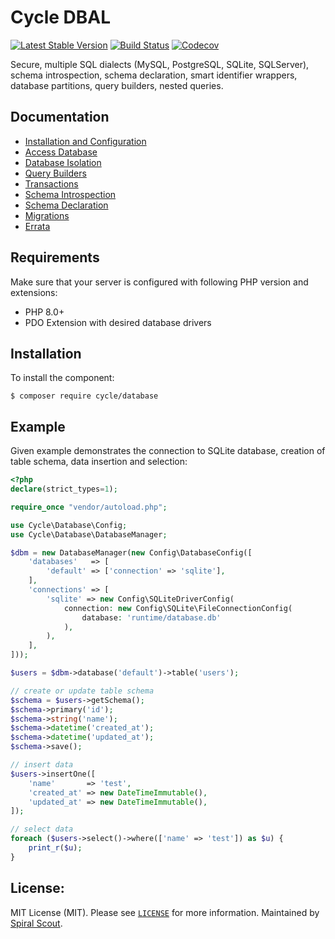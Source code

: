 # Cycle DBAL

[![Latest Stable Version](https://poser.pugx.org/cycle/database/v/stable)](https://packagist.org/packages/cycle/database) 
[![Build Status](https://github.com/cycle/database/workflows/build/badge.svg)](https://github.com/cycle/database/actions)
[![Codecov](https://codecov.io/gh/cycle/database/branch/master/graph/badge.svg)](https://codecov.io/gh/cycle/database/)

Secure, multiple SQL dialects (MySQL, PostgreSQL, SQLite, SQLServer), schema introspection, schema declaration, smart identifier wrappers, database partitions, query builders, nested queries.

## Documentation

* [Installation and Configuration](https://cycle.dev/docs/database-configuration)
* [Access Database](https://cycle.dev/docs/database-access)
* [Database Isolation](https://cycle.dev/docs/database-isolation)
* [Query Builders](https://cycle.dev/docs/database-query-builders)
* [Transactions](https://cycle.dev/docs/database-transactions)
* [Schema Introspection](https://cycle.dev/docs/database-introspection)
* [Schema Declaration](https://cycle.dev/docs/database-declaration)
* [Migrations](https://cycle.dev/docs/database-migrations)
* [Errata](https://cycle.dev/docs/database-errata)

## Requirements

Make sure that your server is configured with following PHP version and extensions:
* PHP 8.0+
* PDO Extension with desired database drivers

## Installation

To install the component:

```
$ composer require cycle/database
```

## Example

Given example demonstrates the connection to SQLite database, creation of table schema, data insertion and selection:

```php
<?php
declare(strict_types=1);

require_once "vendor/autoload.php";

use Cycle\Database\Config;
use Cycle\Database\DatabaseManager;

$dbm = new DatabaseManager(new Config\DatabaseConfig([
    'databases'   => [
        'default' => ['connection' => 'sqlite'],
    ],
    'connections' => [
        'sqlite' => new Config\SQLiteDriverConfig(
            connection: new Config\SQLite\FileConnectionConfig(
                database: 'runtime/database.db'
            ),
        ),
    ],
]));

$users = $dbm->database('default')->table('users');

// create or update table schema
$schema = $users->getSchema();
$schema->primary('id');
$schema->string('name');
$schema->datetime('created_at');
$schema->datetime('updated_at');
$schema->save();

// insert data
$users->insertOne([
    'name'       => 'test',
    'created_at' => new DateTimeImmutable(),
    'updated_at' => new DateTimeImmutable(),  
]);

// select data
foreach ($users->select()->where(['name' => 'test']) as $u) {
    print_r($u);
}
```

## License:

MIT License (MIT). Please see [`LICENSE`](./LICENSE) for more information. Maintained by [Spiral Scout](https://spiralscout.com).
